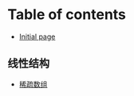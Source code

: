 # Table of contents

* [Initial page](README.md)

## 线性结构

* [稀疏数组](xian-xing-jie-gou/xi-shu-shu-zu.md)

